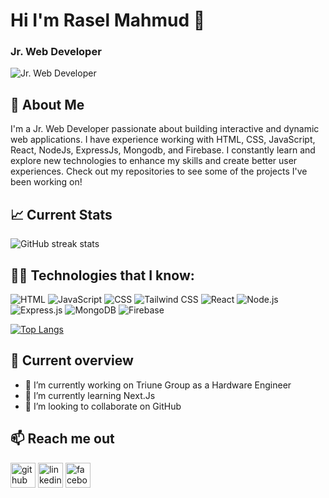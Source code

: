 # Hi I'm Rasel Mahmud 👋
### Jr. Web Developer 
![Jr. Web Developer ](https://media.licdn.com/dms/image/D5616AQFUOrZXFgpeSg/profile-displaybackgroundimage-shrink_350_1400/0/1719922003654?e=1725494400&v=beta&t=BDNb844EGNJ1V7K2gukc4ALAegASff9SUjaIntq_lLs)


## 🚀 About Me
I'm a Jr. Web Developer passionate about building interactive and dynamic web applications. I have experience working with HTML, CSS, JavaScript,  React, NodeJs, ExpressJs, Mongodb, and Firebase. I constantly learn and explore new technologies to enhance my skills and create better user experiences. Check out my repositories to see some of the projects I've been working on!


## :chart_with_upwards_trend: Current Stats
![GitHub streak stats](https://streak-stats.demolab.com/?user=/Rasel9360)


## 👨‍💻 Technologies that I know:  
![HTML](https://img.shields.io/badge/-HTML5-000?&logo=HTML5)
![JavaScript](https://img.shields.io/badge/-JavaScript-000?&logo=JavaScript)
![CSS](https://img.shields.io/badge/-CSS3-000?&logo=CSS3)
![Tailwind CSS](https://img.shields.io/badge/-Tailwind%20CSS-000?&logo=Tailwind%20CSS)
![React](https://img.shields.io/badge/-React-000?&logo=React)
![Node.js](https://img.shields.io/badge/-Node.js-000?&logo=Node.js)
![Express.js](https://img.shields.io/badge/-Express.js-000?&logo=Express)
![MongoDB](https://img.shields.io/badge/-MongoDB-000?&logo=MongoDB)
![Firebase](https://img.shields.io/badge/-Firebase-000?&logo=Firebase)


[![Top Langs](https://github-readme-stats.vercel.app/api/top-langs/?username=Rasel9360)](https://github.com/anuraghazra/github-readme-stats)


## :eyes: Current overview
- 🔭 I’m currently working on Triune Group as a Hardware Engineer 
- 🌱 I’m currently learning Next.Js 
- 👯 I’m looking to collaborate on GitHub

  
## :mailbox: Reach me out
[<img src='https://cdn.jsdelivr.net/npm/simple-icons@3.0.1/icons/github.svg' alt='github' height='40'>](https://github.com//Rasel9360)  [<img src='https://cdn.jsdelivr.net/npm/simple-icons@3.0.1/icons/linkedin.svg' alt='linkedin' height='40'>](https://www.linkedin.com/in/Rasel9360/)  [<img src='https://cdn.jsdelivr.net/npm/simple-icons@3.0.1/icons/facebook.svg' alt='facebook' height='40'>](https://www.facebook.com/Rasel9360) 

  

